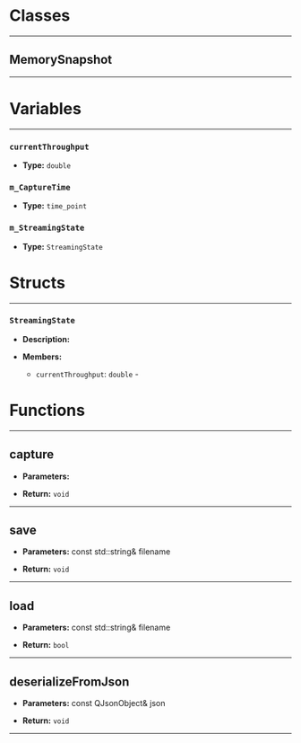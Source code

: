 # Classes
---

## MemorySnapshot
---




# Variables
---

### `currentThroughput`

- **Type:** `double`



### `m_CaptureTime`

- **Type:** `time_point`



### `m_StreamingState`

- **Type:** `StreamingState`




# Structs
---

### `StreamingState`

- **Description:** 

- **Members:**

  - `currentThroughput`: `double` - 




# Functions
---

## capture



- **Parameters:** 

- **Return:** `void`

---

## save



- **Parameters:** const std::string& filename

- **Return:** `void`

---

## load



- **Parameters:** const std::string& filename

- **Return:** `bool`

---

## deserializeFromJson



- **Parameters:** const QJsonObject& json

- **Return:** `void`

---
